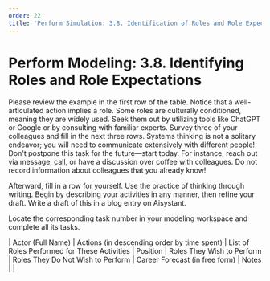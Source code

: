 ```yaml
---
order: 22
title: 'Perform Simulation: 3.8. Identification of Roles and Role Expectations'
---
```


# Perform Modeling: 3.8. Identifying Roles and Role Expectations

Please review the example in the first row of the table. Notice that a well-articulated action implies a role. Some roles are culturally conditioned, meaning they are widely used. Seek them out by utilizing tools like ChatGPT or Google or by consulting with familiar experts. Survey three of your colleagues and fill in the next three rows. Systems thinking is not a solitary endeavor; you will need to communicate extensively with different people! Don't postpone this task for the future—start today. For instance, reach out via message, call, or have a discussion over coffee with colleagues. Do not record information about colleagues that you already know!

Afterward, fill in a row for yourself. Use the practice of thinking through writing. Begin by describing your activities in any manner, then refine your draft. Write a draft of this in a blog entry on Aisystant.

Locate the corresponding task number in your modeling workspace and complete all its tasks.

| Actor (Full Name) | Actions (in descending order by time spent) | List of Roles Performed for These Activities | Position | Roles They Wish to Perform | Roles They Do Not Wish to Perform | Career Forecast (in free form) | Notes |
|